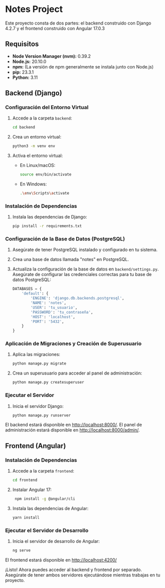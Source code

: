 # Notes Project

Este proyecto consta de dos partes: el backend construido con Django 4.2.7 y el frontend construido con Angular 17.0.3

## Requisitos

- **Node Version Manager (nvm):** 0.39.2
- **Node.js:** 20.10.0
- **npm:** (La versión de npm generalmente se instala junto con Node.js)
- **pip:** 23.3.1
- **Python:** 3.11


## Backend (Django)

### Configuración del Entorno Virtual

1. Accede a la carpeta `backend`:

    ```bash
    cd backend
    ```

2. Crea un entorno virtual:

    ```bash
    python3 -m venv env
    ```

3. Activa el entorno virtual:

    - En Linux/macOS:

        ```bash
        source env/bin/activate
        ```

    - En Windows:

        ```bash
        .\env\Scripts\activate
        ```

### Instalación de Dependencias

1. Instala las dependencias de Django:

    ```bash
    pip install -r requirements.txt
    ```

### Configuración de la Base de Datos (PostgreSQL)

1. Asegúrate de tener PostgreSQL instalado y configurado en tu sistema.

2. Crea una base de datos llamada "notes" en PostgreSQL.

3. Actualiza la configuración de la base de datos en `backend/settings.py`. Asegúrate de configurar las credenciales correctas para tu base de datos PostgreSQL:

    ```python
    DATABASES = {
        'default': {
            'ENGINE': 'django.db.backends.postgresql',
            'NAME': 'notes',
            'USER': 'tu_usuario',
            'PASSWORD': 'tu_contraseña',
            'HOST': 'localhost',
            'PORT': '5432',
        }
    }
    ```

### Aplicación de Migraciones y Creación de Superusuario

1. Aplica las migraciones:

    ```bash
    python manage.py migrate
    ```

2. Crea un superusuario para acceder al panel de administración:

    ```bash
    python manage.py createsuperuser
    ```

### Ejecutar el Servidor

1. Inicia el servidor Django:

    ```bash
    python manage.py runserver
    ```

El backend estará disponible en [http://localhost:8000/](http://localhost:8000/). El panel de administración estará disponible en [http://localhost:8000/admin/](http://localhost:8000/admin/).

## Frontend (Angular)

### Instalación de Dependencias

1. Accede a la carpeta `frontend`:

    ```bash
    cd frontend
    ```
   
2. Instalar Angular 17:

   ```bash
    npm install -g @angular/cli
    ```

3. Instala las dependencias de Angular:

    ```bash
    yarn install
    ```

### Ejecutar el Servidor de Desarrollo

1. Inicia el servidor de desarrollo de Angular:

    ```bash
    ng serve
    ```

El frontend estará disponible en [http://localhost:4200/](http://localhost:4200/)

¡Listo! Ahora puedes acceder al backend y frontend por separado. Asegúrate de tener ambos servidores ejecutándose mientras trabajas en tu proyecto.
